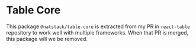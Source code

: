 # Table Core

This package `@natstack/table-core` is extracted from my PR in `react-table` repository to work well with multiple frameworks. When that PR is merged, this package will we be removed.
